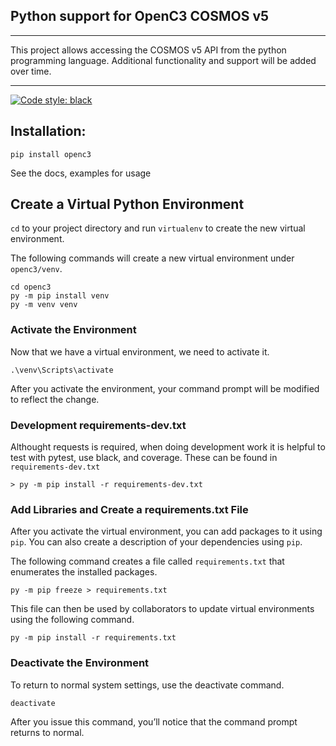## Python support for OpenC3 COSMOS v5

---

This project allows accessing the COSMOS v5 API from the python programming language.
Additional functionality and support will be added over time.

---

[![Code style: black](https://img.shields.io/badge/code%20style-black-000000.svg)](https://github.com/psf/black)

## Installation:

```
pip install openc3
```

See the docs, examples for usage

## Create a Virtual Python Environment

`cd` to your project directory and run `virtualenv` to create the new virtual environment.

The following commands will create a new virtual environment under `openc3/venv`.

```
cd openc3
py -m pip install venv
py -m venv venv
```

### Activate the Environment

Now that we have a virtual environment, we need to activate it.

```
.\venv\Scripts\activate
```

After you activate the environment, your command prompt will be modified to reflect the change.

### Development requirements-dev.txt

Althought requests is required, when doing development work it is helpful to test with pytest, use black, and coverage. These can be found in `requirements-dev.txt`

```
> py -m pip install -r requirements-dev.txt
```

### Add Libraries and Create a requirements.txt File

After you activate the virtual environment, you can add packages to it using `pip`. You can also create a description of your dependencies using `pip`.

The following command creates a file called `requirements.txt` that enumerates the installed packages.

```
py -m pip freeze > requirements.txt
```

This file can then be used by collaborators to update virtual environments using the following command.

```
py -m pip install -r requirements.txt
```

### Deactivate the Environment

To return to normal system settings, use the deactivate command.

```
deactivate
```

After you issue this command, you’ll notice that the command prompt returns to normal.
